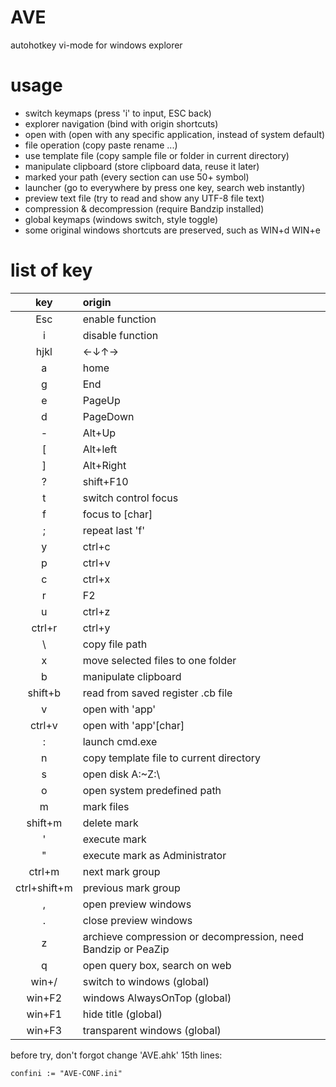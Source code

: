# AVE

autohotkey vi-mode for windows explorer

# usage

- switch keymaps (press 'i' to input, ESC back)
- explorer navigation (bind with origin shortcuts)
- open with (open with any specific application, instead of system default)
- file operation (copy paste rename ...)
- use template file (copy sample file or folder in current directory)
- manipulate clipboard (store clipboard data, reuse it later)
- marked your path (every section can use 50+ symbol)
- launcher (go to everywhere by press one key, search web instantly)
- preview text file (try to read and show any UTF-8 file text)
- compression & decompression (require Bandzip installed)
- global keymaps (windows switch, style toggle)
- some original windows shortcuts are preserved, such as WIN+d WIN+e

# list of key

|  key   |  origin |
| :--:    |  :--          |
| Esc     |   enable function   |
| i       |   disable function  |
| hjkl    |     ←↓↑→        |
| a       |   home          |
| g       |   End           |
| e       |   PageUp        |
| d       |   PageDown      |
| -       |   Alt+Up        |
| [       |   Alt+left      |
| ]       |   Alt+Right     |
| ?       |   shift+F10     |
| t       |   switch control focus  |
| f       |   focus to [char]  |
| ;       |   repeat last 'f'  |
| y       |   ctrl+c    |
| p       |   ctrl+v    |
| c       |   ctrl+x    |
| r       |   F2        |
| u       |   ctrl+z    |
| ctrl+r  |   ctrl+y    |
| \       |   copy file path |
| x       |   move selected files to one folder |
| b       |   manipulate clipboard |
| shift+b |   read from saved register .cb file |
| v       |   open with 'app'       |
| ctrl+v  |   open with 'app'[char] |
| :  | launch cmd.exe |
| n  | copy template file to current directory |
| s  | open disk A:\~Z:\ |
| o  | open system predefined path |
| m        | mark files |
| shift+m  | delete mark|
| '        | execute mark |
| "        | execute mark as Administrator |
| ctrl+m        |  next mark group |
| ctrl+shift+m  |  previous mark group  |
| ,       | open preview windows |
| .       | close preview windows |
| z       | archieve compression or decompression, need Bandzip or PeaZip |
| q       | open query box, search on web |
| win+/   | switch to windows (global) |
| win+F2  | windows AlwaysOnTop (global) |
| win+F1  | hide title (global) |
| win+F3  | transparent windows (global) |

before try, don't forgot change 'AVE.ahk' 15th lines:

```autohotkey
confini := "AVE-CONF.ini"
```

